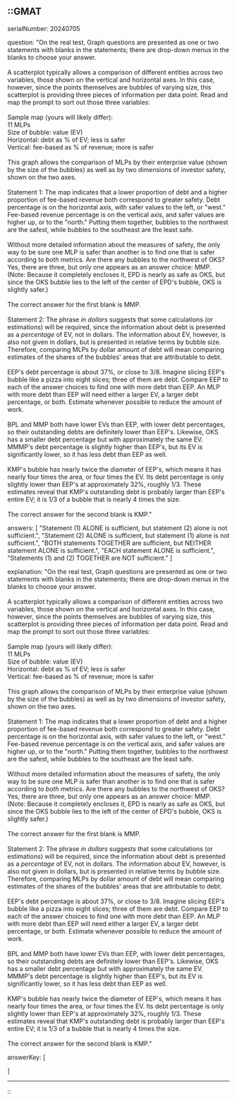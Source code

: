 ::GMAT
---


serialNumber: 20240705

question: "On the real test, Graph questions are presented as one or two statements with blanks in the statements; there are drop-down menus in the blanks to choose your answer.<br><br>A scatterplot typically allows a comparison of different entities across two variables, those shown on the vertical and horizontal axes. In this case, however, since the points themselves are bubbles of varying size, this scatterplot is providing three pieces of information per data point. Read and map the prompt to sort out those three variables:<br><br>Sample map (yours will likely differ):<br>11 MLPs<br>Size of bubble: value (EV)<br>Horizontal: debt as % of EV; less is safer<br>Vertical: fee-based as % of revenue; more is safer<br><br>This graph allows the comparison of MLPs by their enterprise value (shown by the size of the bubbles) as well as by two dimensions of investor safety, shown on the two axes. <br><br>Statement 1: The map indicates that a lower proportion of debt and a higher proportion of fee-based revenue both correspond to greater safety. Debt percentage is on the horizontal axis, with safer values to the left, or \"west.\" Fee-based revenue percentage is on the vertical axis, and safer values are higher up, or to the \"north.\" Putting them together, bubbles to the northwest are the safest, while bubbles to the southeast are the least safe.<br><br>Without more detailed information about the measures of safety, the only way to be sure one MLP is safer than another is to find one that is safer according to <i>both</i> metrics. Are there any bubbles to the northwest of OKS? Yes, there are three, but only one appears as an answer choice: MMP. (Note: Because it completely encloses it, EPD is nearly as safe as OKS, but since the OKS bubble lies to the left of the center of EPD's bubble, OKS is slightly safer.)<br><br>The correct answer for the first blank is MMP. <br><br>Statement 2: The phrase <i>in dollars</i> suggests that some calculations (or estimations) will be required, since the information about debt is presented as a <i>percentage</i> of EV, not in dollars. The information about EV, however, is also not given in dollars, but is presented in relative terms by bubble size. Therefore, comparing MLPs by dollar amount of debt will mean comparing estimates of the shares of the bubbles' areas that are attributable to debt. <br><br>EEP's debt percentage is about 37%, or close to 3/8. Imagine slicing EEP's bubble like a pizza into eight slices; three of them are debt. Compare EEP to each of the answer choices to find one with more debt than EEP. An MLP with more debt than EEP will need either a larger EV, a larger debt percentage, or both. Estimate whenever possible to reduce the amount of work.<br><br>BPL and MMP both have lower EVs than EEP, with lower debt percentages, so their outstanding debts are definitely lower than EEP's. Likewise, OKS has a smaller debt percentage but with approximately the same EV. MMMP's debt percentage is slightly higher than EEP's, but its EV is significantly lower, so it has less debt than EEP as well. <br><br>KMP's bubble has nearly twice the diameter of EEP's, which means it has nearly four times the area, or four times the EV. Its debt percentage is only slightly lower than EEP's at approximately 32%, roughly 1/3. These estimates reveal that KMP's outstanding debt is probably larger than EEP's entire EV; it is 1/3 of a bubble that is nearly 4 times the size. <br><br>The correct answer for the second blank is KMP."

answers: [
  "Statement (1) ALONE is sufficient, but statement (2) alone is not sufficient.",
  "Statement (2) ALONE is sufficient, but statement (1) alone is not sufficient.",
  "BOTH statements TOGETHER are sufficient, but NEITHER statement ALONE is sufficient.",
  "EACH statement ALONE is sufficient.",
  "Statements (1) and (2) TOGETHER are NOT sufficient."
]

explanation: "On the real test, Graph questions are presented as one or two statements with blanks in the statements; there are drop-down menus in the blanks to choose your answer.<br><br>A scatterplot typically allows a comparison of different entities across two variables, those shown on the vertical and horizontal axes. In this case, however, since the points themselves are bubbles of varying size, this scatterplot is providing three pieces of information per data point. Read and map the prompt to sort out those three variables:<br><br>Sample map (yours will likely differ):<br>11 MLPs<br>Size of bubble: value (EV)<br>Horizontal: debt as % of EV; less is safer<br>Vertical: fee-based as % of revenue; more is safer<br><br>This graph allows the comparison of MLPs by their enterprise value (shown by the size of the bubbles) as well as by two dimensions of investor safety, shown on the two axes. <br><br>Statement 1: The map indicates that a lower proportion of debt and a higher proportion of fee-based revenue both correspond to greater safety. Debt percentage is on the horizontal axis, with safer values to the left, or \"west.\" Fee-based revenue percentage is on the vertical axis, and safer values are higher up, or to the \"north.\" Putting them together, bubbles to the northwest are the safest, while bubbles to the southeast are the least safe.<br><br>Without more detailed information about the measures of safety, the only way to be sure one MLP is safer than another is to find one that is safer according to <i>both</i> metrics. Are there any bubbles to the northwest of OKS? Yes, there are three, but only one appears as an answer choice: MMP. (Note: Because it completely encloses it, EPD is nearly as safe as OKS, but since the OKS bubble lies to the left of the center of EPD's bubble, OKS is slightly safer.)<br><br>The correct answer for the first blank is MMP. <br><br>Statement 2: The phrase <i>in dollars</i> suggests that some calculations (or estimations) will be required, since the information about debt is presented as a <i>percentage</i> of EV, not in dollars. The information about EV, however, is also not given in dollars, but is presented in relative terms by bubble size. Therefore, comparing MLPs by dollar amount of debt will mean comparing estimates of the shares of the bubbles' areas that are attributable to debt. <br><br>EEP's debt percentage is about 37%, or close to 3/8. Imagine slicing EEP's bubble like a pizza into eight slices; three of them are debt. Compare EEP to each of the answer choices to find one with more debt than EEP. An MLP with more debt than EEP will need either a larger EV, a larger debt percentage, or both. Estimate whenever possible to reduce the amount of work.<br><br>BPL and MMP both have lower EVs than EEP, with lower debt percentages, so their outstanding debts are definitely lower than EEP's. Likewise, OKS has a smaller debt percentage but with approximately the same EV. MMMP's debt percentage is slightly higher than EEP's, but its EV is significantly lower, so it has less debt than EEP as well. <br><br>KMP's bubble has nearly twice the diameter of EEP's, which means it has nearly four times the area, or four times the EV. Its debt percentage is only slightly lower than EEP's at approximately 32%, roughly 1/3. These estimates reveal that KMP's outstanding debt is probably larger than EEP's entire EV; it is 1/3 of a bubble that is nearly 4 times the size. <br><br>The correct answer for the second blank is KMP."

answerKey: [
  
]



---
::